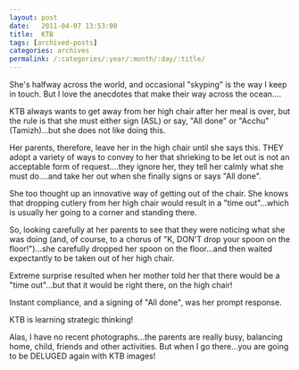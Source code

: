 ```yaml
---
layout: post
date:	2011-04-07 13:53:00
title:  KTB
tags: [archived-posts]
categories: archives
permalink: /:categories/:year/:month/:day/:title/
---
```

She's halfway across the world, and occasional "skyping" is the way I keep in touch. But I love the anecdotes that make their way across the ocean....

KTB always wants to get away from her high chair after her meal is over, but the rule is that she must either sign (ASL) or say, "All done" or "Acchu" (Tamizh)...but she does not like doing this. 

Her parents, therefore, leave her in the high chair until she says this. THEY adopt a variety of ways to convey to her that shrieking to be let out is not an acceptable form of request....they ignore her, they tell her calmly what she must do....and take her out when she finally signs or says "All done".

She too thought up an innovative way of getting out of the chair. She knows that dropping cutlery from her high chair would result in a "time out"...which is usually her going to a corner and standing there. 


So, looking carefully at her parents to see that they were noticing what she was doing (and, of course, to a chorus of "K, DON'T drop your spoon on the floor!")...she carefully dropped her spoon on the floor...and then waited expectantly to be taken out of her high chair.

Extreme surprise resulted when her mother told her that there would be a "time out"...but that it would be right there, on the high chair! 

Instant compliance, and a signing of "All done", was her prompt response.

KTB is learning strategic thinking!

Alas, I have no recent photographs...the parents are really busy, balancing home, child, friends and other activities. But when I go there...you are going to be DELUGED again with KTB images!
